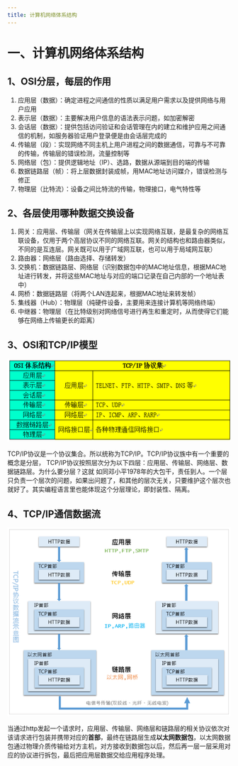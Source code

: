 ```yaml
---
title: 计算机网络体系结构
---
```

# 一、计算机网络体系结构

## 1、OSI分层，每层的作用
1. 应用层（数据）：确定进程之间通信的性质以满足用户需求以及提供网络与用户应用
2. 表示层（数据）：主要解决用户信息的语法表示问题，如加密解密
3. 会话层（数据）：提供包括访问验证和会话管理在内的建立和维护应用之间通信的机制，如服务器验证用户登录便是由会话层完成的
4. 传输层（段）：实现网络不同主机上用户进程之间的数据通信，可靠与不可靠的传输，传输层的错误检测，流量控制等
5. 网络层（包）：提供逻辑地址（IP）、选路，数据从源端到目的端的传输
6. 数据链路层（帧）：将上层数据封装成帧，用MAC地址访问媒介，错误检测与修正
7. 物理层（比特流）：设备之间比特流的传输，物理接口，电气特性等

## 2、各层使用哪种数据交换设备
1. 网关：应用层、传输层（网关在传输层上以实现网络互联，是最复杂的网络互联设备，仅用于两个高层协议不同的网络互联。网关的结构也和路由器类似，不同的是互连层。网关既可以用于广域网互联，也可以用于局域网互联）
2. 路由器：网络层（路由选择、存储转发）
3. 交换机：数据链路层、网络层（识别数据包中的MAC地址信息，根据MAC地址进行转发，并将这些MAC地址与对应的端口记录在自己内部的一个地址表中）
4. 网桥：数据链路层（将两个LAN连起来，根据MAC地址来转发帧）
5. 集线器（Hub）：物理层（纯硬件设备，主要用来连接计算机等网络终端）
6. 中继器：物理层（在比特级别对网络信号进行再生和重定时，从而使得它们能够在网络上传输更长的距离）

## 3、OSI和TCP/IP模型
![](https://raw.githubusercontent.com/Hewie8023/VueBlogImg/master/%E8%AE%A1%E7%AE%97%E6%9C%BA%E7%BD%91%E7%BB%9C/%E4%BD%93%E7%B3%BB%E7%BB%93%E6%9E%84.png)

TCP/IP协议是一个协议集合。所以统称为TCP/IP。TCP/IP协议族中有一个重要的概念是分层， TCP/IP协议按照层次分为以下四层：应用层、传输层、网络层、数据链路层。为什么要分层？这就 如同邓小平1978年的大包干，责任到人。一个层只负责一个层次的问题，如果出问题了，和其他的层次无关，只要维护这个层次也就好了。其实编程语言里也能体现这个分层理论，即封装性、隔离。 

## 4、TCP/IP通信数据流
![](https://raw.githubusercontent.com/Hewie8023/VueBlogImg/master/%E8%AE%A1%E7%AE%97%E6%9C%BA%E7%BD%91%E7%BB%9C/TCPIP%E9%80%9A%E4%BF%A1%E6%95%B0%E6%8D%AE%E6%B5%81.png)

当通过http发起一个请求时，应用层、传输层、网络层和链路层的相关协议依次对该请求进行包装并携带对应的**首部**，最终在链路层生成**以太网数据包**，以太网数据包通过物理介质传输给对方主机，对方接收到数据包以后，然后再一层一层采用对应的协议进行拆包，最后把应用层数据交给应用程序处理。

